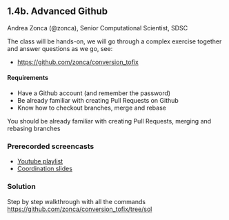 ## 1.4b. Advanced Github

Andrea Zonca (@zonca), Senior Computational Scientist, SDSC

The class will be hands-on, we will go through a complex exercise together and answer questions as we go, see:

* <https://github.com/zonca/conversion_tofix>

#### Requirements

* Have a Github account (and remember the password)
* Be already familiar with creating Pull Requests on Github
* Know how to checkout branches, merge and rebase

You should be already familiar with creating Pull Requests, merging and rebasing branches

### Prerecorded screencasts

* [Youtube playlist](https://www.youtube.com/playlist?list=PLSO-KmvudTTtQ19g7ATjnIJja2EsC2dQN)
* [Coordination slides](https://docs.google.com/presentation/d/1u684uxzVNh_pEkzUzkJ6PXnw-2mCGPkd80bsFJe372E/edit?usp=sharing)

### Solution

Step by step walkthrough with all the commands <https://github.com/zonca/conversion_tofix/tree/sol>
